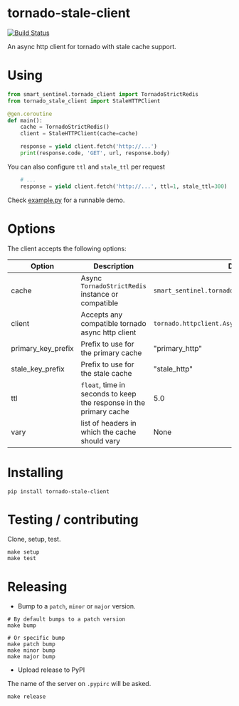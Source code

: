 # tornado-stale-client

[![Build Status](https://travis-ci.org/globocom/tornado-stale-client.svg?branch=master)](https://travis-ci.org/globocom/tornado-stale-client)


An async http client for tornado with stale cache support.


# Using

```python
from smart_sentinel.tornado_client import TornadoStrictRedis
from tornado_stale_client import StaleHTTPClient

@gen.coroutine
def main():
    cache = TornadoStrictRedis()
    client = StaleHTTPClient(cache=cache)

    response = yield client.fetch('http://...')
    print(response.code, 'GET', url, response.body)
```

You can also configure `ttl` and `stale_ttl` per request

```python
    # ...
    response = yield client.fetch('http://...', ttl=1, stale_ttl=300)
```


Check [example.py](example.py) for a runnable demo.


# Options

The client accepts the following options:

| Option             | Description                                                        | Default                                            |
|--------------------|--------------------------------------------------------------------|----------------------------------------------------|
| cache              | Async `TornadoStrictRedis` instance or compatible                  | `smart_sentinel.tornado_client.TornadoStrictRedis` |
| client             | Accepts any compatible tornado async http client                   | `tornado.httpclient.AsyncHTTPClient`               |
| primary_key_prefix | Prefix to use for the primary cache                                | "primary_http"                                     |
| stale_key_prefix   | Prefix to use for the stale cache                                  | "stale_http"                                       |
| ttl                | `float`, time in seconds to keep the response in the primary cache | 5.0                                                |
| vary               | list of headers in which the cache should vary                     | None                                               |


# Installing

```
pip install tornado-stale-client
```

# Testing / contributing

Clone, setup, test.

```
make setup
make test
```

# Releasing

* Bump to a `patch`, `minor` or `major` version.

```
# By default bumps to a patch version
make bump

# Or specific bump
make patch bump
make minor bump
make major bump
```

* Upload release to PyPI

The name of the server on `.pypirc` will be asked.

```
make release
```

